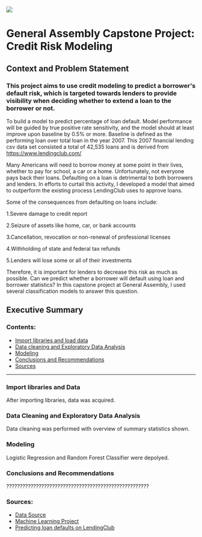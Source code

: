 # ![](https://ga-dash.s3.amazonaws.com/production/assets/logo-9f88ae6c9c3871690e33280fcf557f33.png) 

# General Assembly Capstone Project: Credit Risk Modeling

## Context and Problem Statement

### This project aims to use credit modeling to predict a borrower's default risk, which is targeted towards lenders to provide visibility when deciding whether to extend a loan to the borrower or not.

To build a model to predict percentage of loan default. Model performance will be guided by true positive rate sensitivity, and the model should at least improve upon baseline by 0.5% or more. Baseline is defined as the performing loan over total loan in the year 2007. This 2007 financial lending csv data set consisted a total of 42,535 loans and is derived from https://www.lendingclub.com/ 

Many Americans will need to borrow money at some point in their lives, whether to pay for school, a car or a home. Unfortunately, not everyone pays back their loans. Defaulting on a loan is detrimental to both borrowers and lenders. In efforts to curtail this activity, I developed a model that aimed to outperform the existing process LendingClub uses to approve loans.

Some of the consequences from defaulting on loans include:

1.Severe damage to credit report

2.Seizure of assets like home, car, or bank accounts

3.Cancellation, revocation or non-renewal of professional licenses

4.Withholding of state and federal tax refunds

5.Lenders will lose some or all of their investments

Therefore, it is important for lenders to decrease this risk as much as possible.
Can we predict whether a borrower will default using loan and borrower statistics?
In this capstone project at General Assembly, I used several classification models to answer this question.

## Executive Summary


### Contents:

- [Import libraries and load data](#Import-libraries-and-Data-acquisition)
- [Data cleaning and Exploratory Data Analysis](#Data-cleaning-and-Exploratory-Data-Analysis)
- [Modeling](#Modeling)
- [Conclusions and Recommendations](#Conclusions-and-Recommendations)
- [Sources](#Sources)

---

### Import libraries and Data

After importing libraries, data was acquired.

### Data Cleaning and Exploratory Data Analysis

Data cleaning was performed with overview of summary statistics shown.

### Modeling

Logistic Regression and Random Forest Classifier were depolyed.

### Conclusions and Recommendations

?????????????????????????????????????????????????????

### Sources:

- [Data Source](https://www.lendingclub.com/)
- [Machine Learning Project](https://app.dataquest.io/course/machine-learning-project)
- [Predicting loan defaults on LendingClub](https://medium.com/@alex.lau14/predicting-loan-defaults-on-lendingclub-1fed06ac4c61)
